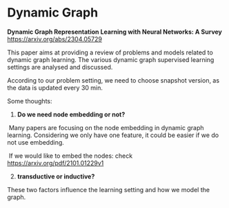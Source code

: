 # Dynamic Graph



**Dynamic Graph Representation Learning with Neural Networks: A Survey** https://arxiv.org/abs/2304.05729

This paper aims at providing a review of problems and models related to dynamic graph learning. The various dynamic graph supervised learning settings are analysed and discussed.

According to our problem setting, we need to choose snapshot version, as the data is updated every 30 min.



Some thoughts:

1.  **Do we need node embedding or not?**

​		Many papers are focusing on the node embedding in dynamic graph learning. Considering we only have one 		feature,  it could be easier if we do not use embedding. 

​		If we would like to embed the nodes: check https://arxiv.org/pdf/2101.01229v1

2. **transductive or inductive?**

These two factors influence the learning setting and how we model the graph.





